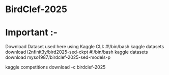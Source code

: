 # BirdClef-2025

# Important :-
Download Dataset used here using Kaggle CLI:
#!/bin/bash
kaggle datasets download i2nfinit3y/bird2025-sed-ckpt
#!/bin/bash
kaggle datasets download myso1987/birdclef-2025-sed-models-p

kaggle competitions download -c birdclef-2025

